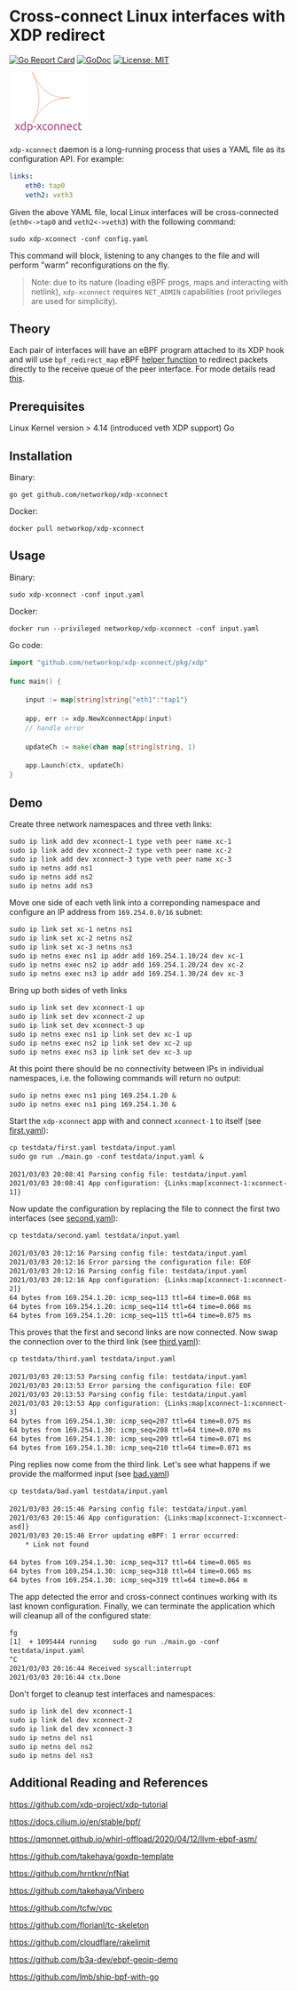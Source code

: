 # Cross-connect Linux interfaces with XDP redirect


[![Go Report Card](https://goreportcard.com/badge/github.com/networkop/xdp-xconnect)](https://goreportcard.com/report/github.com/networkop/xdp-xconnect)
[![GoDoc](https://godoc.org/istio.io/istio?status.svg)](https://pkg.go.dev/github.com/networkop/xdp-xconnect)
[![License: MIT](https://img.shields.io/badge/License-MIT-yellow.svg)](https://opensource.org/licenses/MIT)


![](icon.png)

`xdp-xconnect` daemon is a long-running process that uses a YAML file as its configuration API. For example:

```yaml
links:
    eth0: tap0
    veth2: veth3
```

Given the above YAML file, local Linux interfaces will be cross-connected (`eth0<->tap0` and `veth2<->veth3`) with the following command:

```
sudo xdp-xconnect -conf config.yaml
```

This command will block, listening to any changes to the file and will perform "warm" reconfigurations on the fly.

> Note: due to its nature (loading eBPF progs, maps and interacting with netlink), `xdp-xconnect` requires `NET_ADMIN` capabilities (root privileges are used for simplicity).

## Theory

Each pair of interfaces will have an eBPF program attached to its XDP hook and will use `bpf_redirect_map` eBPF [helper function](https://man7.org/linux/man-pages/man7/bpf-helpers.7.html) to redirect packets directly to the receive queue of the peer interface. For mode details read [this](https://github.com/xdp-project/xdp-tutorial/tree/master/packet03-redirecting).


## Prerequisites

Linux Kernel version > 4.14 (introduced veth XDP support)
Go 

## Installation

Binary:

```
go get github.com/networkop/xdp-xconnect
```

Docker:

```
docker pull networkop/xdp-xconnect
```

## Usage

Binary:

```
sudo xdp-xconnect -conf input.yaml
```

Docker: 

```
docker run --privileged networkop/xdp-xconnect -conf input.yaml
```

Go code:


```go
import "github.com/networkop/xdp-xconnect/pkg/xdp"

func main() {

    input := map[string]string{"eth1":"tap1"}

    app, err := xdp.NewXconnectApp(input)
	// handle error

    updateCh := make(chan map[string]string, 1)

	app.Launch(ctx, updateCh)
}
```

## Demo

Create three network namespaces and three veth links:


```
sudo ip link add dev xconnect-1 type veth peer name xc-1
sudo ip link add dev xconnect-2 type veth peer name xc-2
sudo ip link add dev xconnect-3 type veth peer name xc-3
sudo ip netns add ns1
sudo ip netns add ns2
sudo ip netns add ns3
```

Move one side of each veth link into a correponding namespace and configure an IP address from `169.254.0.0/16` subnet:

```
sudo ip link set xc-1 netns ns1
sudo ip link set xc-2 netns ns2
sudo ip link set xc-3 netns ns3
sudo ip netns exec ns1 ip addr add 169.254.1.10/24 dev xc-1
sudo ip netns exec ns2 ip addr add 169.254.1.20/24 dev xc-2
sudo ip netns exec ns3 ip addr add 169.254.1.30/24 dev xc-3
```

Bring up both sides of veth links

```
sudo ip link set dev xconnect-1 up
sudo ip link set dev xconnect-2 up
sudo ip link set dev xconnect-3 up
sudo ip netns exec ns1 ip link set dev xc-1 up
sudo ip netns exec ns2 ip link set dev xc-2 up
sudo ip netns exec ns3 ip link set dev xc-3 up
```

At this point there should be no connectivity between IPs in individual namespaces, i.e. the following commands will return no output:

```
sudo ip netns exec ns1 ping 169.254.1.20 &
sudo ip netns exec ns1 ping 169.254.1.30 &
```

Start the `xdp-xconnect` app with and connect `xconnect-1` to itself (see [first.yaml](testdata/first.yaml)):

```
cp testdata/first.yaml testdata/input.yaml
sudo go run ./main.go -conf testdata/input.yaml &

2021/03/03 20:08:41 Parsing config file: testdata/input.yaml
2021/03/03 20:08:41 App configuration: {Links:map[xconnect-1:xconnect-1]}
```

Now update the configuration by replacing the file to connect the first two interfaces (see [second.yaml](testdata/second.yaml)):


```
cp testdata/second.yaml testdata/input.yaml

2021/03/03 20:12:16 Parsing config file: testdata/input.yaml
2021/03/03 20:12:16 Error parsing the configuration file: EOF
2021/03/03 20:12:16 Parsing config file: testdata/input.yaml
2021/03/03 20:12:16 App configuration: {Links:map[xconnect-1:xconnect-2]}
64 bytes from 169.254.1.20: icmp_seq=113 ttl=64 time=0.068 ms
64 bytes from 169.254.1.20: icmp_seq=114 ttl=64 time=0.068 ms
64 bytes from 169.254.1.20: icmp_seq=115 ttl=64 time=0.075 ms
```

This proves that the first and second links are now connected. Now swap the connection over to the third link (see [third.yaml](testdata/third.yaml)):

```
cp testdata/third.yaml testdata/input.yaml

2021/03/03 20:13:53 Parsing config file: testdata/input.yaml
2021/03/03 20:13:53 Error parsing the configuration file: EOF
2021/03/03 20:13:53 Parsing config file: testdata/input.yaml
2021/03/03 20:13:53 App configuration: {Links:map[xconnect-1:xconnect-3]
64 bytes from 169.254.1.30: icmp_seq=207 ttl=64 time=0.075 ms
64 bytes from 169.254.1.30: icmp_seq=208 ttl=64 time=0.070 ms
64 bytes from 169.254.1.30: icmp_seq=209 ttl=64 time=0.071 ms
64 bytes from 169.254.1.30: icmp_seq=210 ttl=64 time=0.071 ms
```

Ping replies now come from the third link. Let's see what happens if we provide the malformed input (see [bad.yaml](testdata/bad.yaml))

```
cp testdata/bad.yaml testdata/input.yaml

2021/03/03 20:15:46 Parsing config file: testdata/input.yaml
2021/03/03 20:15:46 App configuration: {Links:map[xconnect-1:xconnect-asd]}
2021/03/03 20:15:46 Error updating eBPF: 1 error occurred:                                                                                                                   
	* Link not found

64 bytes from 169.254.1.30: icmp_seq=317 ttl=64 time=0.065 ms
64 bytes from 169.254.1.30: icmp_seq=318 ttl=64 time=0.065 ms
64 bytes from 169.254.1.30: icmp_seq=319 ttl=64 time=0.064 m
```

The app detected the error and cross-connect continues working with its last known configuration. Finally, we can terminate the application which will cleanup all of the configured state:


```
fg
[1]  + 1095444 running    sudo go run ./main.go -conf testdata/input.yaml
^C
2021/03/03 20:16:44 Received syscall:interrupt
2021/03/03 20:16:44 ctx.Done
```

Don't forget to cleanup test interfaces and namespaces:

```
sudo ip link del dev xconnect-1
sudo ip link del dev xconnect-2
sudo ip link del dev xconnect-3
sudo ip netns del ns1
sudo ip netns del ns2
sudo ip netns del ns3
```



## Additional Reading and References

https://github.com/xdp-project/xdp-tutorial

https://docs.cilium.io/en/stable/bpf/

https://qmonnet.github.io/whirl-offload/2020/04/12/llvm-ebpf-asm/

https://github.com/takehaya/goxdp-template

https://github.com/hrntknr/nfNat

https://github.com/takehaya/Vinbero

https://github.com/tcfw/vpc

https://github.com/florianl/tc-skeleton

https://github.com/cloudflare/rakelimit

https://github.com/b3a-dev/ebpf-geoip-demo

https://github.com/lmb/ship-bpf-with-go





